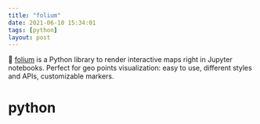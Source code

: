 ```yaml
---
title: "folium"
date: 2021-06-10 15:34:01
tags: [python]
layout: post
---
```


🐍 [folium](https://python-visualization.github.io/folium/quickstart.html#Getting-Started) is a Python library to render interactive maps right in Jupyter notebooks. Perfect for geo points visualization: easy to use, different styles and APIs, customizable markers.

# python
